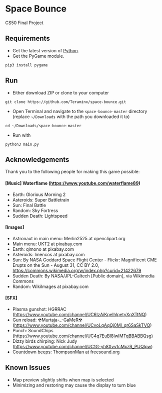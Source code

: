 # Space Bounce
CS50 Final Project

## Requirements
* Get the latest version of [Python](https://www.python.org/downloads/release/python-361/).
* Get the PyGame module.
```
pip3 install pygame
```

## Run
* Either download ZIP or clone to your computer
```
git clone https://github.com/Teraminx/space-bounce.git
```
* Open Terminal and navigate to the `space-bounce-master` directory (replace `~/Downloads` with the path you downloaded it to)
```
cd ~/Downloads/space-bounce-master
```
* Run with
```
python3 main.py
```

## Acknowledgements
Thank you to the following people for making this game possible:

#### [Music] Waterflame (https://www.youtube.com/waterflame89)
* Earth: Glorious Morning 2
* Asteroids: Super Battletrain
* Sun: Final Battle
* Random: Sky Fortress
* Sudden Death: Lightspeed

#### [Images]
* Astronaut in main menu: Merlin2525 at openclipart.org
* Main menu: UKT2 at pixabay.com
* Earth: qimono at pixabay.com
* Asteroids: lmencos at pixabay.com
* Sun: By NASA Goddard Space Flight Center - Flickr: Magnificent CME Erupts on the Sun - August 31, CC BY 2.0, https://commons.wikimedia.org/w/index.php?curid=21422679
* Sudden Death: By NASA/JPL-Caltech [Public domain], via Wikimedia Commons
* Random: WikiImages at pixabay.com

#### [SFX]
* Plasma gunshot: HGRRAC (https://www.youtube.com/channel/UC6IzAiKpelhlpetyXqXTtNQ)
* Gun reload: ☢Murtaja-_-GaMeR☢ (https://www.youtube.com/channel/UCvoLqAqQj0Ml_qr6SaSkTVQ)
* Punch: SoundChips (https://www.youtube.com/channel/UC4q7EuBl8lwIMTqBBABBQsg)
* Dizzy birds chirping: Nick Judy (https://www.youtube.com/channel/UC1G-yh8Xvv1cMxzR_PUQlpw)
* Countdown beeps: ThompsonMan at freesound.org

## Known Issues
* Map preview slightly shifts when map is selected
* Minimizing and restoring may cause the display to turn blue
